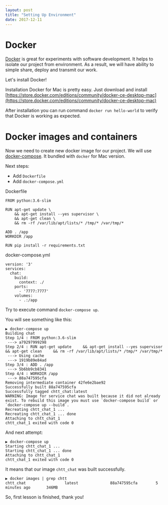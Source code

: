 ```yaml
---
layout: post
title: "Setting Up Environment"
date: 2017-12-11
---
```


# Docker

[Docker](https://docker.com) is great for experiments with software development. It helps to isolate our project from environment.
As a result, we will have ability to simple share, deploy and transmit our work.

Let's install Docker!

Installation Docker for Mac is pretty easy. Just download and install [https://store.docker.com/editions/community/docker-ce-desktop-mac](https://store.docker.com/editions/community/docker-ce-desktop-mac)

After installation you can run command `docker run hello-world` to verify that Docker is working as expected.

# Docker images and containers

Now we need to create new docker image for our project. We will use [docker-compose](https://docs.docker.com/compose/). It bundled with `docker` for Mac version.

Next steps:

- Add `Dockerfile`
- Add `docker-compose.yml`

Dockerfile

```
FROM python:3.6-slim

RUN apt-get update \
    && apt-get install --yes supervisor \
    && apt-get clean \
    && rm -rf /var/lib/apt/lists/* /tmp/* /var/tmp/*

ADD . /app
WORKDIR /app

RUN pip install -r requirements.txt
```

docker-compose.yml

```
version: '3'
services:
  chat:
    build:
      context: ./
    ports:
      - '7777:7777'
    volumes:
      - .:/app
```

Try to execute command `docker-compose up`.

You will see something like this:

```
▶ docker-compose up
Building chat
Step 1/4 : FROM python:3.6-slim
 ---> a79297999298
Step 2/4 : RUN apt-get update     && apt-get install --yes supervisor     && apt-get clean     && rm -rf /var/lib/apt/lists/* /tmp/* /var/tmp/*
 ---> Using cache
 ---> 1919b89e84ad
Step 3/4 : ADD . /app
 ---> 5b6bb9cb8341
Step 4/4 : WORKDIR /app
 ---> 88a747595cfa
Removing intermediate container 42fe6e2bae92
Successfully built 88a747595cfa
Successfully tagged chtt_chat:latest
WARNING: Image for service chat was built because it did not already exist. To rebuild this image you must use `docker-compose build` or `docker-compose up --build`.
Recreating chtt_chat_1 ...
Recreating chtt_chat_1 ... done
Attaching to chtt_chat_1
chtt_chat_1 exited with code 0
```

And next attempt:

```
▶ docker-compose up
Starting chtt_chat_1 ...
Starting chtt_chat_1 ... done
Attaching to chtt_chat_1
chtt_chat_1 exited with code 0
```

It means that our image `chtt_chat` was built successfully.

```
▶ docker images | grep chtt
chtt_chat                 latest              88a747595cfa        5 minutes ago       346MB
```

So, first lesson is finished, thank you!